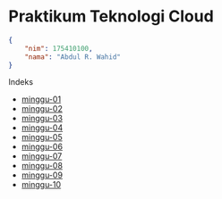 # Praktikum Teknologi Cloud
```json
{
    "nim": 175410100,
    "nama": "Abdul R. Wahid"
}
```

Indeks
 * [minggu-01](./minggu-01)
 * [minggu-02](./minggu-02)
 * [minggu-03](./minggu-03)
 * [minggu-04](./minggu-04)
 * [minggu-05](./minggu-05)
 * [minggu-06](./minggu-06)
 * [minggu-07](./minggu-07)
 * [minggu-08](./minggu-08)
 * [minggu-09](./minggu-09)
 * [minggu-10](./minggu-10)
